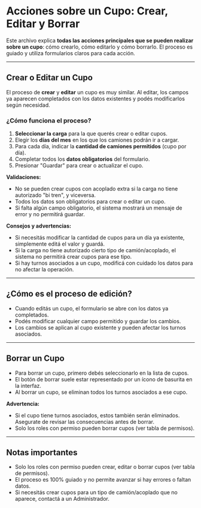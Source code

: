 # Acciones sobre un Cupo: Crear, Editar y Borrar

Este archivo explica **todas las acciones principales que se pueden realizar sobre un cupo**: cómo crearlo, cómo editarlo y cómo borrarlo. El proceso es guiado y utiliza formularios claros para cada acción.

---

## Crear o Editar un Cupo

El proceso de **crear** y **editar** un cupo es muy similar. Al editar, los campos ya aparecen completados con los datos existentes y podés modificarlos según necesidad.

### ¿Cómo funciona el proceso?

1. **Seleccionar la carga** para la que querés crear o editar cupos.
2. Elegir los **días del mes** en los que los camiones podrán ir a cargar.
3. Para cada día, indicar la **cantidad de camiones permitidos** (cupo por día).
4. Completar todos los **datos obligatorios** del formulario.
5. Presionar "Guardar" para crear o actualizar el cupo.

**Validaciones:**
- No se pueden crear cupos con acoplado extra si la carga no tiene autorizado "bi tren", y viceversa.
- Todos los datos son obligatorios para crear o editar un cupo.
- Si falta algún campo obligatorio, el sistema mostrará un mensaje de error y no permitirá guardar.

**Consejos y advertencias:**
- Si necesitás modificar la cantidad de cupos para un día ya existente, simplemente editá el valor y guardá.
- Si la carga no tiene autorizado cierto tipo de camión/acoplado, el sistema no permitirá crear cupos para ese tipo.
- Si hay turnos asociados a un cupo, modificá con cuidado los datos para no afectar la operación.

---

## ¿Cómo es el proceso de edición?
- Cuando editás un cupo, el formulario se abre con los datos ya completados.
- Podés modificar cualquier campo permitido y guardar los cambios.
- Los cambios se aplican al cupo existente y pueden afectar los turnos asociados.

---

## Borrar un Cupo

- Para borrar un cupo, primero debés seleccionarlo en la lista de cupos.
- El botón de borrar suele estar representado por un ícono de basurita en la interfaz.
- Al borrar un cupo, se eliminan todos los turnos asociados a ese cupo.

**Advertencia:**
- Si el cupo tiene turnos asociados, estos también serán eliminados. Asegurate de revisar las consecuencias antes de borrar.
- Solo los roles con permiso pueden borrar cupos (ver tabla de permisos).

---

## Notas importantes
- Solo los roles con permiso pueden crear, editar o borrar cupos (ver tabla de permisos).
- El proceso es 100% guiado y no permite avanzar si hay errores o faltan datos.
- Si necesitás crear cupos para un tipo de camión/acoplado que no aparece, contactá a un Administrador. 
